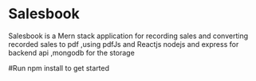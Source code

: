 # Salesbook
Salesbook is a Mern stack application for recording sales and converting recorded sales to pdf ,using pdfJs and Reactjs
nodejs and express for backend api ,mongodb for the storage



#Run npm install to get started
